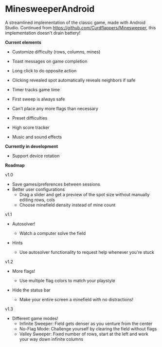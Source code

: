 # MinesweeperAndroid
A streamlined implementation of the classic game, made with Android Studio. Continued from https://github.com/Curdflappers/Minesweeper, this implementation doesn't drain battery!

**Current elements**

- Customize difficulty (rows, columns, mines)

- Toast messages on game completion

- Long click to do opposite action

- Clicking revealed spot automatically reveals neighbors if safe

- Timer tracks game time

- First sweep is always safe

- Can't place any more flags than necessary

- Preset difficulties

- High score tracker

- Music and sound effects

**Currently in development**

- Support device rotation

**Roadmap**

v1.0
- Save games/preferences between sessions
- Better user configurations
  - Drag a slider and get a preview of the spot size without manually editing rows, cols
  - Choose minefield density instead of mine count

v1.1
- Autosolver!
  - Watch a computer solve the field

- Hints
  - Use autosolver functionality to request help whenever you're stuck

v1.2
- More flags!
  - Use multiple flag colors to match your playstyle
  
- Hide the status bar
  - Make your entire screen a minefield with no distractions!
  
v1.3
- Different game modes!
  - Infinite Sweeper: Field gets denser as you venture from the center
  - No-Flag Mode: Challenge yourself by clearing the field without flags
  - Valley Sweeper: Fixed number of rows, start at the left and work your way down infinite columns
